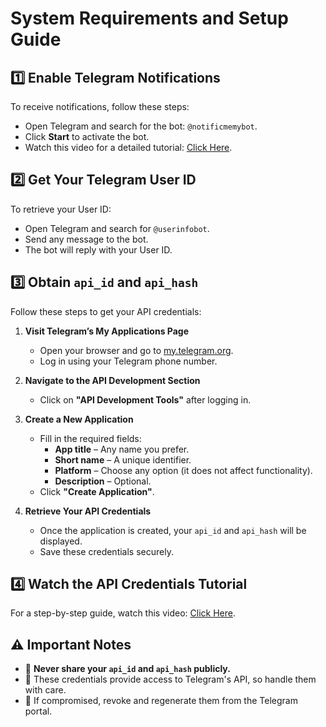# System Requirements and Setup Guide

## 1️⃣ Enable Telegram Notifications  
To receive notifications, follow these steps:  
- Open Telegram and search for the bot: `@notificmemybot`.  
- Click **Start** to activate the bot.  
- Watch this video for a detailed tutorial: [Click Here](https://t.me/tele_monitor_app/5).  

## 2️⃣ Get Your Telegram User ID  
To retrieve your User ID:  
- Open Telegram and search for `@userinfobot`.  
- Send any message to the bot.  
- The bot will reply with your User ID.  

## 3️⃣ Obtain `api_id` and `api_hash`  
Follow these steps to get your API credentials:  

1. **Visit Telegram’s My Applications Page**  
   - Open your browser and go to [my.telegram.org](https://my.telegram.org).  
   - Log in using your Telegram phone number.  

2. **Navigate to the API Development Section**  
   - Click on **"API Development Tools"** after logging in.  

3. **Create a New Application**  
   - Fill in the required fields:  
     - **App title** – Any name you prefer.  
     - **Short name** – A unique identifier.  
     - **Platform** – Choose any option (it does not affect functionality).  
     - **Description** – Optional.  
   - Click **"Create Application"**.  

4. **Retrieve Your API Credentials**  
   - Once the application is created, your `api_id` and `api_hash` will be displayed.  
   - Save these credentials securely.  

## 4️⃣ Watch the API Credentials Tutorial  
For a step-by-step guide, watch this video: [Click Here](https://t.me/tele_monitor_app/6).  

## ⚠️ Important Notes  
- 🚨 **Never share your `api_id` and `api_hash` publicly.**  
- 🔑 These credentials provide access to Telegram's API, so handle them with care.  
- 🛑 If compromised, revoke and regenerate them from the Telegram portal.  
